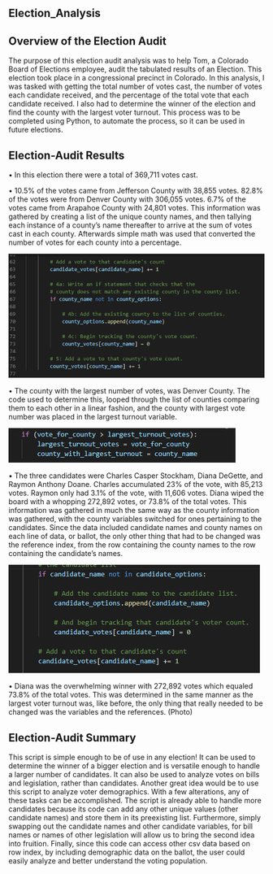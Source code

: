 ## Election_Analysis

## Overview of the Election Audit

The purpose of this election audit analysis was to help Tom, a Colorado Board of Elections employee, audit the tabulated results of an Election. This election took place in a congressional precinct in Colorado. In this analysis, I was tasked with getting the total number of votes cast, the number of votes each candidate received, and the percentage of the total vote that each candidate received. I also had to determine the winner of the election and find the county with the largest voter turnout. This process was to be completed using Python, to automate the process, so it can be used in future elections. 

## Election-Audit Results 

• In this election there were a total of 369,711 votes cast. 

• 10.5% of the votes came from Jefferson County with 38,855 votes. 82.8% of the votes were from Denver County with 306,055 votes. 6.7% of the votes came from Arapahoe County with 24,801 votes. This information was gathered by creating a list of the unique county names, and then tallying each instance of a county’s name thereafter to arrive at the sum of votes cast in each county. Afterwards simple math was used that converted the number of votes for each county into a percentage.

![](https://github.com/TannerOrmanoski/Election_Analysis/blob/main/county_names_code.png)

• The county with the largest number of votes, was Denver County. The code used to determine this, looped through the list of counties comparing them to each other in a linear fashion, and the county with largest vote number was placed in the largest turnout variable.

![](https://github.com/TannerOrmanoski/Election_Analysis/blob/main/Largest_county_turnout_image.png)

• The three candidates were Charles Casper Stockham, Diana DeGette, and Raymon Anthony Doane. Charles accumulated 23% of the vote, with 85,213 votes. Raymon only had 3.1% of the vote, with 11,606 votes. Diana wiped the board with a whopping 272,892 votes, or 73.8% of the total votes. This information was gathered in much the same way as the county information was gathered, with the county variables switched for ones pertaining to the candidates. Since the data included candidate names and county names on each line of data, or ballot, the only other thing that had to be changed was the reference index, from the row containing the county names to the row containing the candidate’s names.

![](https://github.com/TannerOrmanoski/Election_Analysis/blob/main/candidate_name.png)

• Diana was the overwhelming winner with 272,892 votes which equaled 73.8% of the total votes. This was determined in the same manner as the largest voter turnout was, like before, the only thing that really needed to be changed was the variables and the references. (Photo)

## Election-Audit Summary 

This script is simple enough to be of use in any election! It can be used to determine the winner of a bigger election and is versatile enough to handle a larger number of candidates. It can also be used to analyze votes on bills and legislation, rather than candidates. Another great idea would be to use this script to analyze voter demographics. With a few alterations, any of these tasks can be accomplished. The script is already able to handle more candidates because its code can add any other unique values (other candidate names) and store them in its preexisting list. Furthermore, simply swapping out the candidate names and other candidate variables, for bill names or names of other legislation will allow us to bring the second idea into fruition. Finally, since this code can access other csv data based on row index, by including demographic data on the ballot, the user could easily analyze and better understand the voting population.
